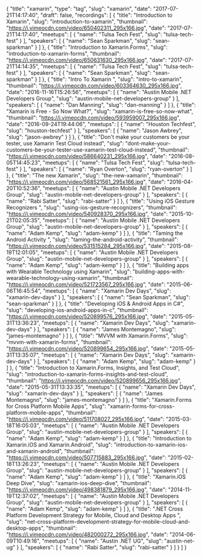 {
  "title": "xamarin",
  "type": "tag",
  "slug": "xamarin",
  "date": "2017-07-21T14:17:40",
  "draft": false,
  "recordings": [
    {
      "title": "Introduction to Xamarin",
      "slug": "introduction-to-xamarin",
      "thumbnail": "https://i.vimeocdn.com/video/650402311_295x166.jpg",
      "date": "2017-07-21T14:17:40",
      "meetups": [
        {
          "name": "Tulsa Tech Fest",
          "slug": "tulsa-tech-fest"
        }
      ],
      "speakers": [
        {
          "name": "Sean Sparkman",
          "slug": "sean-sparkman"
        }
      ]
    },
    {
      "title": "Introduction to Xamarin.Forms",
      "slug": "introduction-to-xamarin-forms",
      "thumbnail": "https://i.vimeocdn.com/video/650631630_295x166.jpg",
      "date": "2017-07-21T14:14:35",
      "meetups": [
        {
          "name": "Tulsa Tech Fest",
          "slug": "tulsa-tech-fest"
        }
      ],
      "speakers": [
        {
          "name": "Sean Sparkman",
          "slug": "sean-sparkman"
        }
      ]
    },
    {
      "title": "Intro To Xamarin ",
      "slug": "intro-to-xamarin",
      "thumbnail": "https://i.vimeocdn.com/video/603364630_295x166.jpg",
      "date": "2016-11-16T15:26:56",
      "meetups": [
        {
          "name": "Austin Mobile .NET Developers Group",
          "slug": "austin-mobile-net-developers-group"
        }
      ],
      "speakers": [
        {
          "name": "Dan Manning",
          "slug": "dan-manning"
        }
      ]
    },
    {
      "title": "Xamarin is Free - So Now What?",
      "slug": "xamarin-is-free-so-now-what",
      "thumbnail": "https://i.vimeocdn.com/video/593959007_295x166.jpg",
      "date": "2016-09-24T19:44:06",
      "meetups": [
        {
          "name": "Houston Techfest",
          "slug": "houston-techfest"
        }
      ],
      "speakers": [
        {
          "name": "Jason Awbrey",
          "slug": "jason-awbrey"
        }
      ]
    },
    {
      "title": "Don't make your customers be your tester, use Xamarin Test Cloud instead",
      "slug": "dont-make-your-customers-be-your-tester-use-xamarin-test-cloud-instead",
      "thumbnail": "https://i.vimeocdn.com/video/586640231_295x166.jpg",
      "date": "2016-08-05T14:45:23",
      "meetups": [
        {
          "name": "Tulsa Tech Fest",
          "slug": "tulsa-tech-fest"
        }
      ],
      "speakers": [
        {
          "name": "Ryan Overton",
          "slug": "ryan-overton"
        }
      ]
    },
    {
      "title": "The new Xamarin",
      "slug": "the-new-xamarin",
      "thumbnail": "https://i.vimeocdn.com/video/568521561_295x166.jpg",
      "date": "2016-04-20T10:52:36",
      "meetups": [
        {
          "name": "Austin Mobile .NET Developers Group",
          "slug": "austin-mobile-net-developers-group"
        }
      ],
      "speakers": [
        {
          "name": "Rabi Satter",
          "slug": "rabi-satter"
        }
      ]
    },
    {
      "title": "Using iOS Gesture Recognizers ",
      "slug": "using-ios-gesture-recognizers",
      "thumbnail": "https://i.vimeocdn.com/video/540928370_295x166.jpg",
      "date": "2015-10-21T02:05:35",
      "meetups": [
        {
          "name": "Austin Mobile .NET Developers Group",
          "slug": "austin-mobile-net-developers-group"
        }
      ],
      "speakers": [
        {
          "name": "Adam Kemp",
          "slug": "adam-kemp"
        }
      ]
    },
    {
      "title": "Taming the Android Activity ",
      "slug": "taming-the-android-activity",
      "thumbnail": "https://i.vimeocdn.com/video/531515284_295x166.jpg",
      "date": "2015-08-19T12:01:05",
      "meetups": [
        {
          "name": "Austin Mobile .NET Developers Group",
          "slug": "austin-mobile-net-developers-group"
        }
      ],
      "speakers": [
        {
          "name": "Adam Kemp",
          "slug": "adam-kemp"
        }
      ]
    },
    {
      "title": "Building apps with Wearable Technology using Xamarin",
      "slug": "building-apps-with-wearable-technology-using-xamarin",
      "thumbnail": "https://i.vimeocdn.com/video/521723567_295x166.jpg",
      "date": "2015-06-06T16:45:54",
      "meetups": [
        {
          "name": "Xamarin Dev Days",
          "slug": "xamarin-dev-days"
        }
      ],
      "speakers": [
        {
          "name": "Sean Sparkman",
          "slug": "sean-sparkman"
        }
      ]
    },
    {
      "title": "Developing iOS & Android Apps in C#",
      "slug": "developing-ios-android-apps-in-c",
      "thumbnail": "https://i.vimeocdn.com/video/520899576_295x166.jpg",
      "date": "2015-05-31T13:36:23",
      "meetups": [
        {
          "name": "Xamarin Dev Days",
          "slug": "xamarin-dev-days"
        }
      ],
      "speakers": [
        {
          "name": "James Montemagno",
          "slug": "james-montemagno"
        }
      ]
    },
    {
      "title": "MVVM with Xamarin.Forms",
      "slug": "mvvm-with-xamarin-forms",
      "thumbnail": "https://i.vimeocdn.com/video/520899654_295x166.jpg",
      "date": "2015-05-31T13:35:07",
      "meetups": [
        {
          "name": "Xamarin Dev Days",
          "slug": "xamarin-dev-days"
        }
      ],
      "speakers": [
        {
          "name": "Adam Kemp",
          "slug": "adam-kemp"
        }
      ]
    },
    {
      "title": "Introduction to Xamarin.Forms, Insights, and Test Cloud",
      "slug": "introduction-to-xamarin-forms-insights-and-test-cloud",
      "thumbnail": "https://i.vimeocdn.com/video/520899656_295x166.jpg",
      "date": "2015-05-31T13:33:35",
      "meetups": [
        {
          "name": "Xamarin Dev Days",
          "slug": "xamarin-dev-days"
        }
      ],
      "speakers": [
        {
          "name": "James Montemagno",
          "slug": "james-montemagno"
        }
      ]
    },
    {
      "title": "Xamarin.Forms for Cross Platform Mobile Apps",
      "slug": "xamarin-forms-for-cross-platform-mobile-apps",
      "thumbnail": "https://i.vimeocdn.com/video/511708027_295x166.jpg",
      "date": "2015-03-18T16:05:03",
      "meetups": [
        {
          "name": "Austin Mobile .NET Developers Group",
          "slug": "austin-mobile-net-developers-group"
        }
      ],
      "speakers": [
        {
          "name": "Adam Kemp",
          "slug": "adam-kemp"
        }
      ]
    },
    {
      "title": "Introduction to Xamarin.iOS and Xamarin.Android",
      "slug": "introduction-to-xamarin-ios-and-xamarin-android",
      "thumbnail": "https://i.vimeocdn.com/video/507715883_295x166.jpg",
      "date": "2015-02-18T13:26:23",
      "meetups": [
        {
          "name": "Austin Mobile .NET Developers Group",
          "slug": "austin-mobile-net-developers-group"
        }
      ],
      "speakers": [
        {
          "name": "Adam Kemp",
          "slug": "adam-kemp"
        }
      ]
    },
    {
      "title": "Xamarin.iOS Deep Dive",
      "slug": "xamarin-ios-deep-dive",
      "thumbnail": "https://i.vimeocdn.com/video/498381879_295x166.jpg",
      "date": "2014-11-19T12:37:02",
      "meetups": [
        {
          "name": "Austin Mobile .NET Developers Group",
          "slug": "austin-mobile-net-developers-group"
        }
      ],
      "speakers": [
        {
          "name": "Adam Kemp",
          "slug": "adam-kemp"
        }
      ]
    },
    {
      "title": ".NET Cross Platform Development Strategy for Mobile, Cloud and Desktop Apps ",
      "slug": "net-cross-platform-development-strategy-for-mobile-cloud-and-desktop-apps",
      "thumbnail": "https://i.vimeocdn.com/video/482000272_295x166.jpg",
      "date": "2014-06-09T10:49:16",
      "meetups": [
        {
          "name": "Austin .NET UG",
          "slug": "austin-net-ug"
        }
      ],
      "speakers": [
        {
          "name": "Rabi Satter",
          "slug": "rabi-satter"
        }
      ]
    }
  ]
}